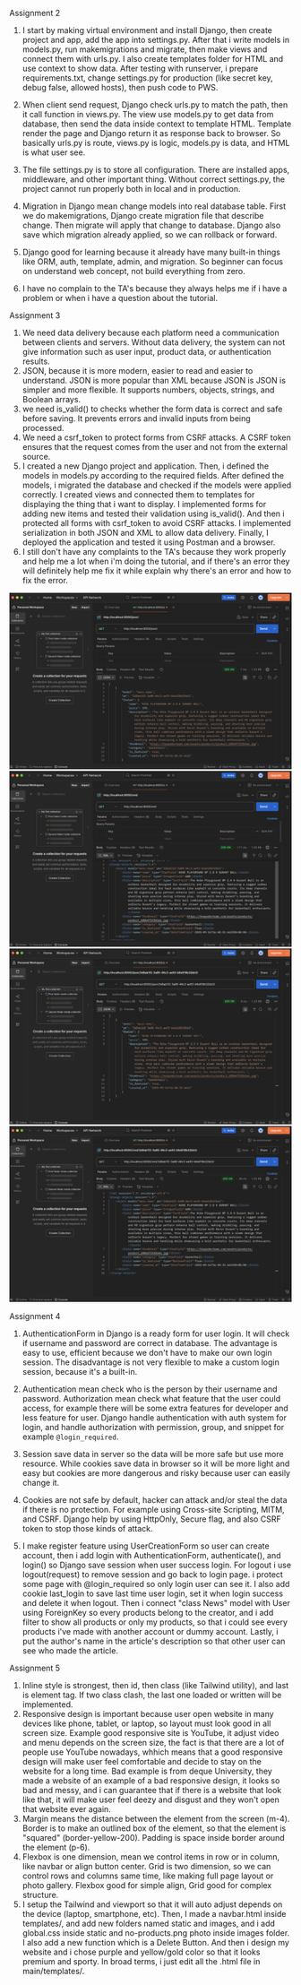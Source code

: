 Assignment 2
1. I start by making virtual environment and install Django, then create project and app, add the app into settings.py. After that i write models in models.py, run makemigrations and migrate, then make views and connect them with urls.py. I also create templates folder for HTML and use context to show data. After testing with runserver, i prepare requirements.txt, change settings.py for production (like secret key, debug false, allowed hosts), then push code to PWS.

2. When client send request, Django check urls.py to match the path, then it call function in views.py. The view use models.py to get data from database, then send the data inside context to template HTML. Template render the page and Django return it as response back to browser. So basically urls.py is route, views.py is logic, models.py is data, and HTML is what user see.

3. The file settings.py is to store all configuration. There are installed apps, middleware, and other important thing. Without correct settings.py, the project cannot run properly both in local and in production.

4. Migration in Django mean change models into real database table. First we do makemigrations, Django create migration file that describe change. Then migrate will apply that change to database. Django also save which migration already applied, so we can rollback or forward.

5. Django good for learning because it already have many built-in things like ORM, auth, template, admin, and migration. So beginner can focus on understand web concept, not build everything from zero.

6. I have no complain to the TA's because they always helps me if i have a problem or when i have a question about the tutorial.



Assignment 3
1. We need data delivery because each platform need a communication between clients and servers. Without data delivery, the system can not give information such as user input, product data, or authentication results.
2. JSON, because it is more modern, easier to read and easier to understand. JSON is more popular than XML because JSON is JSON is simpler and more flexible. It supports numbers, objects, strings, and Boolean arrays.
3. we need is_valid() to checks whether the form data is correct and safe before saving. It prevents errors and invalid inputs from being processed.
4. We need a csrf_token to protect forms from CSRF attacks. A CSRF token ensures that the request comes from the user and not from the external source.
5. I created a new Django project and application. Then, i defined the models in models.py according to the required fields. After defined the models, i migrated the database and checked if the models were applied correctly. I created views and connected them to templates for displaying the thing that i want to display. I implemented forms for adding new items and tested their validation using is_valid(). And then i protected all forms with csrf_token to avoid CSRF attacks. I implemented serialization in both JSON and XML to allow data delivery. Finally, I deployed the application and tested it using Postman and a browser.
6. I still don't have any complaints to the TA's because they work properly and help me a lot when i'm doing the tutorial, and if there's an error they will definitely help me fix it while explain why there's an error and how to fix the error.

![Show JSON](image/JSON.png)
![Show XML](image/XML.png)
![Show JSON by ID](image/JSONID.png)
![Show XML by ID](image/XMLID.png)



Assignment 4
1. AuthenticationForm in Django is a ready form for user login. It will check if username and password are correct in database. The advantage is easy to use, efficient because we don't have to make our own login session. The disadvantage is not very flexible to make a custom login session, because it's a built-in.

2. Authentication mean check who is the person by their username and password. Authorization mean check what feature that the user could access, for example there will be some extra features for developer and less feature for user. Django handle authentication with auth system for login, and handle authorization with permission, group, and snippet for example `@login_required`.

3. Session save data in server so the data will be more safe but use more resource. While cookies save data in browser so it will be more light and easy but cookies are more dangerous and risky because user can easily change it.

4. Cookies are not safe by default, hacker can attack and/or steal the data if there is no protection. For example using Cross-site Scripting, MITM, and CSRF. Django help by using HttpOnly, Secure flag, and also CSRF token to stop those kinds of attack.

5. I make register feature using UserCreationForm so user can create account, then i add login with AuthenticationForm, authenticate(), and login() so Django save session when user success login. For logout i use logout(request) to remove session and go back to login page. i protect some page with @login_required so only login user can see it. I also add cookie last_login to save last time user login, set it when login success and delete it when logout. Then i connect "class News" model with User using ForeignKey so every products belong to the creator, and i add filter to show all products or only my products, so that i could see every products i've made with another account or dummy account. Lastly, i put the author's name in the article's description so that other user can see who made the article.



Assignment 5
1. Inline style is strongest, then id, then class (like Tailwind utility), and last is element tag. If two class clash, the last one loaded or written will be implemented.
2. Responsive design is important because user open website in many devices like phone, tablet, or laptop, so layout must look good in all screen size. Example good responsive site is YouTube, it adjust video and menu depends on the screen size, the fact is that there are a lot of people use YouTube nowadays, whhich means that a good responsive design will make user feel comfortable and decide to stay on the website for a long time. Bad example is from deque University, they made a website of an example of a bad responsive design, it looks so bad and messy, and i can guarantee that if there is a website that look like that, it will make user feel deezy and disgust and they won't open that website ever again.
3. Margin means the distance between the element from the screen (m-4). Border is to make an outlined box of the element, so that the element is "squared" (border-yellow-200). Padding is space inside border around the element (p-6).
4. Flexbox is one dimension, mean we control items in row or in column, like navbar or align button center. Grid is two dimension, so we can control rows and columns same time, like making full page layout or photo gallery. Flexbox good for simple align, Grid good for complex structure.
5. I setup the Tailwind and viewport so that it will auto adjust depends on the device (laptop, smartphone, etc). Then, I made a navbar.html inside templates/, and add new folders named static and images, and i add global.css inside static and no-products.png photo inside images folder. I also add a new function which is a Delete Button. And then i design my website and i chose purple and yellow/gold color so that it looks premium and sporty. In broad terms, i just edit all the .html file in main/templates/.